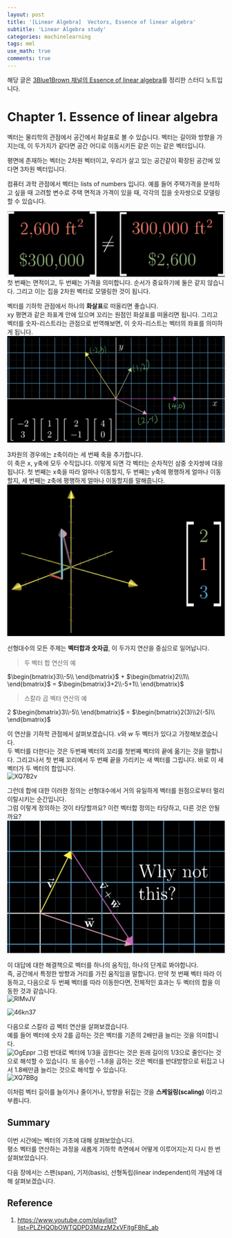 ```yaml
---
layout: post
title: '[Linear Algebra]  Vectors, Essence of linear algebra'
subtitle: 'Linear Algebra study'
categories: machinelearning
tags: mml
use_math: true
comments: true
---
```



해당 글은 [3Blue1Brown 채널의 Essence of linear algebra](https://www.youtube.com/playlist?list=PLZHQObOWTQDPD3MizzM2xVFitgF8hE_ab)를 정리한 스터디 노트입니다.

# Chapter 1. Essence of linear algebra

벡터는 물리학의 관점에서 공간에서 화살표로 볼 수 있습니다. 벡터는 길이와 방향을 가지는데, 이 두가지가 같다면 공간 어디로 이동시키든 같은 이는 같은 벡터입니다. <br>

평면에 존재하는 벡터는 2차원 벡터이고, 우리가 살고 있는 공간같이 확장된 공간에 있다면 3차원 벡터입니다.

컴퓨터 과학 관점에서 벡터는 lists of numbers 입니다. 예를 들어 주택가격을 분석하고 싶을 때 고려할 변수로 주택 면적과 가격이 있을 때, 각각의 집을 숫자쌍으로 모델링 할 수 있습니다. <br>

![img](/assets/img/algebra/IMG_02BAAF372373-1.jpeg)
첫 번째는 면적이고, 두 번째는 가격을 의미합니다. 순서가 중요하기에 둘은 같지 않습니다. 그리고 이는 집을 2차원 벡터로 모델링한 것이 됩니다.

벡터를 기하학 관점에서 하나의 **화살표**로 떠올리면 좋습니다. <br>
xy 평면과 같은 좌표계 안에 있으며 꼬리는 원점인 화살표를 떠올리면 됩니다. 그리고 벡터를 숫자-리스트라는 관점으로 번역해보면, 이 숫자-리스트는 벡터의 좌표를 의미하게 됩니다. <br>
![img](/assets/img/algebra/IMG_B1E5DBC10822-1.jpeg)

3차원의 경우에는 z축이라는 세 번째 축을 추가합니다. <br>
이 축은 x, y축에 모두 수직입니다. 이렇게 되면 각 벡터는 순차적인 삼중 숫자쌍에 대응됩니다. 첫 번째는 x축을 따라 얼마나 이동할지, 두 번째는 y축에 평행하게 얼마나 이동할지, 세 번째는 z축에 평행하게 얼마나 이동할지를 말해줍니다. <br>
![img](/assets/img/algebra/IMG_E0715802CBC4-1.jpeg)

선형대수의 모든 주제는 **벡터합과 숫자곱**, 이 두가지 연산을 중심으로 일어납니다.

>두 벡터 합 연산의 예

$\begin{bmatrix}3\\-5\\ \end{bmatrix}$ $+$ $\begin{bmatrix}2\\1\\ \end{bmatrix}$ $=$ $\begin{bmatrix}3+2\\-5+1\\ \end{bmatrix}$

> 스칼라 곱 벡터 연산의 예

$2$ $\begin{bmatrix}3\\-5\\ \end{bmatrix}$ $=$ $\begin{bmatrix}2(3)\\2(-5)\\ \end{bmatrix}$

이 연산을 기하학 관점에서 살펴보겠습니다. $v$와 $w$ 두 벡터가 있다고 가정해보겠습니다. <br>
두 벡터를 더한다는 것은 두번째 벡터의 꼬리를 첫번째 벡터의 끝에 옮기는 것을 말합니다. 그리고나서 첫 번째 꼬리에서 두 번째 끝을 가리키는 새 벡터를 그립니다. 바로 이 새 벡터가 두 벡터의 합입니다. <br>
![XQ7B2v](https://user-images.githubusercontent.com/48666867/139527024-110f1923-50ba-4fa5-8532-9c61843a70ef.gif)

그런데 합에 대한 이러한 정의는 선형대수에서 거의 유일하게 벡터를 원점으로부터 멀리 이탈시키는 순간입니다. <br>
그럼 이렇게 정의하는 것이 타당할까요? 이런 벡터합 정의는 타당하고, 다른 것은 안될까요? <br>
![img](assets/img/../../../assets/img/algebra/IMG_1EB47ECD21A8-1.jpeg)

이 대답에 대한 해결책으로 벡터를 하나의 움직임, 하나의 단계로 봐야합니다. <br>
즉, 공간에서 특정한 방향과 거리를 가진 움직임을 말합니다. 만약 첫 번째 벡터 따라 이동하고, 다음으로 두 번째 벡터를 따라 이동한다면, 전체적인 효과는 두 벡터의 합을 이동한 것과 같습니다. <br>
![RlMvJV](https://user-images.githubusercontent.com/48666867/139527370-ad03bd6a-c017-4ed2-aac1-d37e539bf75b.gif)

![46kn37](https://user-images.githubusercontent.com/48666867/139527454-4698d6d9-c224-4774-8379-648d12199af2.gif)

다음으로 스칼라 곱 벡터 연산을 살펴보겠습니다. <br>
예를 들어 벡터에 숫자 2를 곱하는 것은 벡터를 기존의 2배만큼 늘리는 것을 의미합니다. <br>
![OgEppr](https://user-images.githubusercontent.com/48666867/139528118-d8ff20b7-9afd-436b-a629-e19aeb529d88.gif)
그럼 반대로 벡터에 $1/3$을 곱한다는 것은 원래 길이의 $1/3$으로 줄인다는 것으로 해석할 수 있습니다. 또 음수인 $-1.8$을 곱하는 것은 벡터를 반대방향으로 뒤집고 나서 $1.8$배만큼 늘리는 것으로 해석할 수 있습니다. <br>
![XQ7BBg](https://user-images.githubusercontent.com/48666867/139528220-b54a4ba7-a2a2-4a37-bae2-7e5ba62bcecc.gif)

이처럼 벡터 길이를 늘이거나 줄이거나, 방향을 뒤집는 것을 **스케일링(scaling)** 이라고 부릅니다.

## Summary
이번 시간에는 벡터의 기초에 대해 살펴보았습니다. <br>
평소 벡터를 연산하는 과정을 새롭게 기하학 측면에서 어떻게 이루어지는지 다시 한 번 살펴보았습니다. 

다음 장에서는 스팬(span), 기저(basis), 선형독립(linear independent)의 개념에 대해 살펴보겠습니다.

## Reference
1. https://www.youtube.com/playlist?list=PLZHQObOWTQDPD3MizzM2xVFitgF8hE_ab
